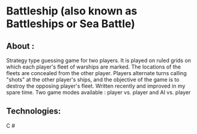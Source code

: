 # Battleship (also known as Battleships or Sea Battle)

## About :
Strategy type guessing game for two players.
It is played on ruled grids on which each player's fleet of warships are marked. The locations of the fleets are concealed from the other player.
Players alternate turns calling "shots" at the other player's ships, and the objective of the game is to destroy the opposing player's fleet.
Written recently and improved in my spare time. Two game modes available : player vs. player  and AI vs. player

## Technologies:
C # 

